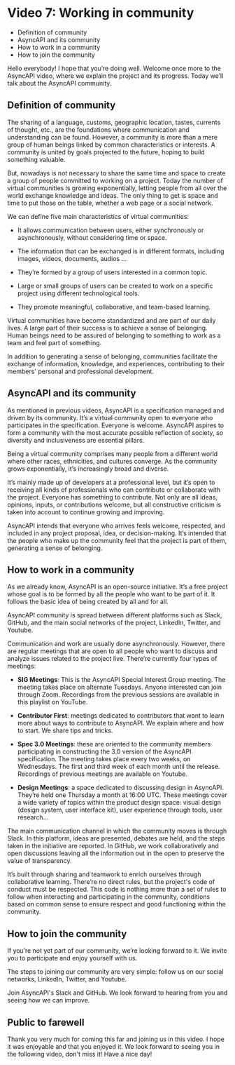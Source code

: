 # Video 7: Working in community

- Definition of community
- AsyncAPI and its community
- How to work in a community
- How to join the community

Hello everybody! I hope that you’re doing well. Welcome once more to the AsyncAPI video, where we explain the project and its progress. Today we’ll talk about the AsyncAPI community.

## Definition of community

The sharing of a language, customs, geographic location, tastes, currents of thought, etc., are the foundations where communication and understanding can be found. However, a community is more than a mere group of human beings linked by common characteristics or interests. A community is united by goals projected to the future, hoping to build something valuable.

But, nowadays is not necessary to share the same time and space to create a group of people committed to working on a project. Today the number of virtual communities is growing exponentially, letting people from all over the world exchange knowledge and ideas. The only thing to get is space and time to put those on the table, whether a web page or a social network.

We can define five main characteristics of virtual communities: 

- It allows communication between users, either synchronously or asynchronously, without considering time or space.

- The information that can be exchanged is in different formats, including images, videos, documents, audios ...

- They’re formed by a group of users interested in a common topic.

- Large or small groups of users can be created to work on a specific project using different technological tools.

- They promote meaningful, collaborative, and team-based learning.

Virtual communities have become standardized and are part of our daily lives. A large part of their success is to achieve a sense of belonging. Human beings need to be assured of belonging to something to work as a team and feel part of something. 

In addition to generating a sense of belonging, communities facilitate the exchange of information, knowledge, and experiences, contributing to their members' personal and professional development.

## AsyncAPI and its community

As mentioned in previous videos, AsyncAPI is a specification managed and driven by its community. It’s a virtual community open to everyone who participates in the specification. Everyone is welcome. AsyncAPI aspires to form a community with the most accurate possible reflection of society, so diversity and inclusiveness are essential pillars.

Being a virtual community comprises many people from a different world where other races, ethnicities, and cultures converge. As the community grows exponentially, it’s increasingly broad and diverse.

It’s mainly made up of developers at a professional level, but it’s open to receiving all kinds of professionals who can contribute or collaborate with the project. Everyone has something to contribute. Not only are all ideas, opinions, inputs, or contributions welcome, but all constructive criticism is taken into account to continue growing and improving.

AsyncAPI intends that everyone who arrives feels welcome, respected, and included in any project proposal, idea, or decision-making. It’s intended that the people who make up the community feel that the project is part of them, generating a sense of belonging.

## How to work in a community

As we already know, AsyncAPI is an open-source initiative. It’s a free project whose goal is to be formed by all the people who want to be part of it. It follows the basic idea of being created by all and for all. 

AsyncAPI community is spread between different platforms such as Slack, GitHub, and the main social networks of the project, LinkedIn, Twitter, and Youtube.

Communication and work are usually done asynchronously. However, there are regular meetings that are open to all people who want to discuss and analyze issues related to the project live. There’re currently four types of meetings:

- **SIG Meetings**: This is the AsyncAPI Special Interest Group meeting. The meeting takes place on alternate Tuesdays. Anyone interested can join through Zoom. Recordings from the previous sessions are available in this playlist on YouTube.

- **Contributor First**: meetings dedicated to contributors that want to learn more about ways to contribute to AsyncAPI. We explain where and how to start. We share tips and tricks. 

- **Spec 3.0 Meetings**: these are oriented to the community members participating in constructing the 3.0 version of the AsyncAPI specification. The meeting takes place every two weeks, on Wednesdays. The first and third week of each month until the release. Recordings of previous meetings are available on Youtube.

- **Design Meetings**: a space dedicated to discussing design in AsyncAPI. They’re held one Thursday a month at 16:00 UTC. These meetings cover a wide variety of topics within the product design space: visual design (design system, user interface kit), user experience through tools, user research...

The main communication channel in which the community moves is through Slack. In this platform, ideas are presented, debates are held, and the steps taken in the initiative are reported. In GitHub, we work collaboratively and open discussions leaving all the information out in the open to preserve the value of transparency.

It’s built through sharing and teamwork to enrich ourselves through collaborative learning. There’re no direct rules, but the project's code of conduct must be respected. This code is nothing more than a set of rules to follow when interacting and participating in the community, conditions based on common sense to ensure respect and good functioning within the community.

## How to join the community

If you’re not yet part of our community, we’re looking forward to it. We invite you to participate and enjoy yourself with us.

The steps to joining our community are very simple: follow us on our social networks, LinkedIn, Twitter, and Youtube.

Join AsyncAPI's Slack and GitHub. We look forward to hearing from you and seeing how we can improve.

## Public to farewell

Thank you very much for coming this far and joining us in this video. I hope it was enjoyable and that you enjoyed it. We look forward to seeing you in the following video, don't miss it! Have a nice day!
